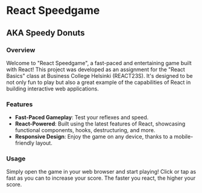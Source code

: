 # React Speedgame

## AKA Speedy Donuts

### Overview

Welcome to "React Speedgame", a fast-paced and entertaining game built with React! This project was developed as an assignment for the "React Basics" class at Business College Helsinki (REACT23S). It's designed to be not only fun to play but also a great example of the capabilities of React in building interactive web applications.

### Features

- **Fast-Paced Gameplay**: Test your reflexes and speed.
- **React-Powered**: Built using the latest features of React, showcasing functional components, hooks, destructuring, and more.
- **Responsive Design**: Enjoy the game on any device, thanks to a mobile-friendly layout.

### Usage

Simply open the game in your web browser and start playing! Click or tap as fast as you can to increase your score. The faster you react, the higher your score.
